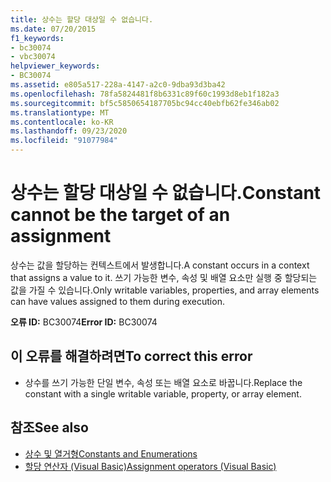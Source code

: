 ```yaml
---
title: 상수는 할당 대상일 수 없습니다.
ms.date: 07/20/2015
f1_keywords:
- bc30074
- vbc30074
helpviewer_keywords:
- BC30074
ms.assetid: e805a517-228a-4147-a2c0-9dba93d3ba42
ms.openlocfilehash: 78fa5824481f8b6331c89f60c1993d8eb1f182a3
ms.sourcegitcommit: bf5c5850654187705bc94cc40ebfb62fe346ab02
ms.translationtype: MT
ms.contentlocale: ko-KR
ms.lasthandoff: 09/23/2020
ms.locfileid: "91077984"
---
```

# <a name="constant-cannot-be-the-target-of-an-assignment"></a><span data-ttu-id="685fa-102">상수는 할당 대상일 수 없습니다.</span><span class="sxs-lookup"><span data-stu-id="685fa-102">Constant cannot be the target of an assignment</span></span>

<span data-ttu-id="685fa-103">상수는 값을 할당하는 컨텍스트에서 발생합니다.</span><span class="sxs-lookup"><span data-stu-id="685fa-103">A constant occurs in a context that assigns a value to it.</span></span> <span data-ttu-id="685fa-104">쓰기 가능한 변수, 속성 및 배열 요소만 실행 중 할당되는 값을 가질 수 있습니다.</span><span class="sxs-lookup"><span data-stu-id="685fa-104">Only writable variables, properties, and array elements can have values assigned to them during execution.</span></span>  
  
 <span data-ttu-id="685fa-105">**오류 ID:** BC30074</span><span class="sxs-lookup"><span data-stu-id="685fa-105">**Error ID:** BC30074</span></span>  
  
## <a name="to-correct-this-error"></a><span data-ttu-id="685fa-106">이 오류를 해결하려면</span><span class="sxs-lookup"><span data-stu-id="685fa-106">To correct this error</span></span>  
  
- <span data-ttu-id="685fa-107">상수를 쓰기 가능한 단일 변수, 속성 또는 배열 요소로 바꿉니다.</span><span class="sxs-lookup"><span data-stu-id="685fa-107">Replace the constant with a single writable variable, property, or array element.</span></span>  
  
## <a name="see-also"></a><span data-ttu-id="685fa-108">참조</span><span class="sxs-lookup"><span data-stu-id="685fa-108">See also</span></span>

- [<span data-ttu-id="685fa-109">상수 및 열거형</span><span class="sxs-lookup"><span data-stu-id="685fa-109">Constants and Enumerations</span></span>](../programming-guide/language-features/constants-enums/index.md)
- [<span data-ttu-id="685fa-110">할당 연산자 (Visual Basic)</span><span class="sxs-lookup"><span data-stu-id="685fa-110">Assignment operators (Visual Basic)</span></span>](../language-reference/operators/assignment-operators.md)
